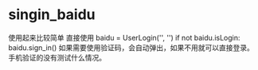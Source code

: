 # singin_baidu
使用起来比较简单
直接使用
baidu = UserLogin('', '')
  if not baidu.isLogin:
    baidu.sign_in()
如果需要使用验证码，会自动弹出，如果不用就可以直接登录。手机验证的没有测试什么情况。
